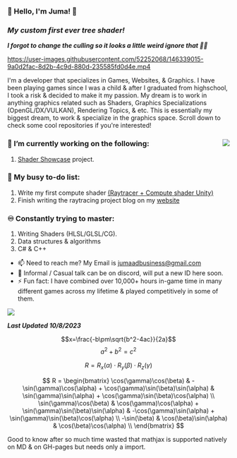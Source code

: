 ### 👋 Hello, I'm Juma! 👋
### ***My custom first ever tree shader!***
***I forgot to change the culling so it looks a little weird ignore that 🤦🤣***

https://user-images.githubusercontent.com/52252068/146339015-9a0d2fac-8d2b-4c9d-880d-235585fd0d4e.mp4

I'm a developer that specializes in Games, Websites, & Graphics. I have been playing games since I was a child & after I graduated from highschool, I took a risk & decided to make it my passion. My dream is to work in anything graphics related such as Shaders, Graphics Specializations (OpenGL/DX/VULKAN), Rendering Topics, & etc. This is essentially my biggest dream, to work & specialize in the graphics space. Scroll down to check some cool repositories if you're interested!

### 🚧 I’m currently working on the following:<img align="right" src="https://github-readme-stats.vercel.app/api/top-langs/?username=j-2k&layout=compact&theme=cobalt" />
1. [Shader Showcase](https://github.com/j-2k/ShaderShowcase) project.

### 📝 My busy to-do list:
1. Write my first compute shader [(Raytracer + Compute shader Unity)](http://three-eyed-games.com/2018/05/03/gpu-ray-tracing-in-unity-part-1/)
2. Finish writing the raytracing project blog on my [website](https://j-2k.github.io/raytracingproject)  

### ♾️ Constantly trying to master:
1. Writing Shaders (HLSL/GLSL/CG).  
2. Data structures & algorithms
3. C# & C++
  
  
  
- 📫 Need to reach me? My Email is jumaadbusiness@gmail.com
- 💬 Informal / Casual talk can be on discord, will put a new ID here soon.
- ⚡ Fun fact: I have combined over 10,000+ hours in-game time in many different games across my lifetime & played competitively in some of them.

![](https://komarev.com/ghpvc/?username=j-2k&color=22ff22&style=flat&label=Views)

***Last Updated 10/8/2023***

$$x=\frac{-b\pm\sqrt{b^2-4ac}}{2a}$$ $$a^2 + b^2 = c^2$$ 

$$R = R_x(\alpha) \cdot R_y(\beta) \cdot R_z(\gamma)$$

$$
R = \begin{bmatrix}
\cos(\gamma)\cos(\beta) & -\sin(\gamma)\cos(\alpha) + \cos(\gamma)\sin(\beta)\sin(\alpha) & \sin(\gamma)\sin(\alpha) + \cos(\gamma)\sin(\beta)\cos(\alpha) \\
\sin(\gamma)\cos(\beta) & \cos(\gamma)\cos(\alpha) + \sin(\gamma)\sin(\beta)\sin(\alpha) & -\cos(\gamma)\sin(\alpha) + \sin(\gamma)\sin(\beta)\cos(\alpha) \\
-\sin(\beta) & \cos(\beta)\sin(\alpha) & \cos(\beta)\cos(\alpha) \\
\end{bmatrix}
$$

Good to know after so much time wasted that mathjax is supported natively on MD & on GH-pages but needs only a import.
